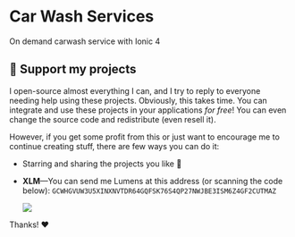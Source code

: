 # Car Wash Services
On demand carwash service with Ionic 4


## :sparkling_heart: Support my projects

I open-source almost everything I can, and I try to reply to everyone needing help using these projects. Obviously,
this takes time. You can integrate and use these projects in your applications *for free*! You can even change the source code and redistribute (even resell it).

However, if you get some profit from this or just want to encourage me to continue creating stuff, there are few ways you can do it:


 - Starring and sharing the projects you like :rocket:


 - **XLM**—You can send me Lumens at this address (or scanning the code below): `GCWHGVUW3U5XINXNVTDR64GQFSK76S4QP27NWJBE3ISM6Z4GF2CUTMAZ`

    ![](https://i.imgur.com/D87SMzW.png)


Thanks! :heart:
